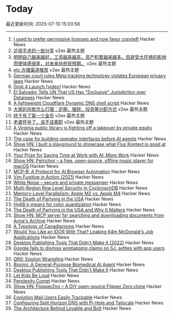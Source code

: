 # Today

最近更新时间: 2025-07-10 15:03:58

--- 
1. [I used to prefer permissive licenses and now favor copyleft](https://vitalik.eth.limo/general/2025/07/07/copyleft.html) Hacker News
2. [近视手术的一些分享](https://www.v2ex.com/t/1144188) v2ex 最热主题
3. [明明自己越来越好，工资越来越高，资产积累越来越多。但是受大环境的影响而使体感很差，对未来持悲观预期。](https://www.v2ex.com/t/1144164) v2ex 最热主题
4. [etc 办理渠道推荐](https://www.v2ex.com/t/1144154) v2ex 最热主题
5. [German court rules Meta tracking technology violates European privacy laws](https://therecord.media/german-court-meta-tracking-tech) Hacker News
6. [Grok 4 Launch [video]](https://twitter.com/xai/status/1943158495588815072) Hacker News
7. [El Salvador Tells UN That US Has "Exclusive" Jurisdiction over Detainees](https://www.techdirt.com/2025/07/09/el-salvador-throws-doj-under-the-bus-tells-un-that-us-has-exclusive-jurisdiction-over-renditioned-detainees/) Hacker News
8. [A lightweight Cloudflare Dynamic DNS shell script](https://github.com/fernvenue/cloudflare-ddns) Hacker News
9. [大家的存款怎么打理：定期、理财、投资等分配方式](https://www.v2ex.com/t/1144148) v2ex 最热主题
10. [终于有了第一个金币](https://www.v2ex.com/t/1144146) v2ex 最热主题
11. [老婆怀孕了，该不该离职](https://www.v2ex.com/t/1144145) v2ex 最热主题
12. [A Virginia public library is fighting off a takeover by private equity](https://lithub.com/a-virginia-public-library-is-fighting-off-a-threatened-takeover-by-private-equity/) Hacker News
13. [The case for building operator interfaces before AI agents](https://www.henrypray.com/writings/the-only-saas-feature-you-should-be-building) Hacker News
14. [Show HN: I built a playground to showcase what Flux Kontext is good at](https://fluxkontextlab.com) Hacker News
15. [Your Prize for Saving Time at Work with AI: More Work](https://www.wsj.com/lifestyle/careers/ai-work-free-time-51c8c92a) Hacker News
16. [Show HN: Petrichor – a free, open-source, offline music player for macOS](https://github.com/kushalpandya/Petrichor) Hacker News
17. [MCP-B: A Protocol for AI Browser Automation](https://mcp-b.ai/) Hacker News
18. [Vim Fugitive in Action (2021)](https://dzx.fr/blog/introduction-to-vim-fugitive/) Hacker News
19. [White Noise – secure and private messenger](https://www.whitenoise.chat/) Hacker News
20. [Multi-Region Row Level Security in CockroachDB](https://www.cockroachlabs.com/blog/fine-grained-access-control-row-level-security/) Hacker News
21. [Memory-Level Parallelism: Apple M2 vs. Apple M4](https://lemire.me/blog/2025/07/09/memory-level-parallelism-apple-m2-vs-apple-m4/) Hacker News
22. [The Death of Partying in the USA](https://www.derekthompson.org/p/the-death-of-partying-in-the-usaand) Hacker News
23. [HyAB k-means for color quantization](https://30fps.net/pages/hyab-kmeans/) Hacker News
24. [The Death of Partying in the USA and Why It Matters](https://www.derekthompson.org/p/the-death-of-partying-in-the-usaand) Hacker News
25. [Show HN: MCP server for searching and downloading documents from Anna's Archive](https://github.com/iosifache/annas-mcp) Hacker News
26. [A Typology of Canadianisms](https://dchp.arts.ubc.ca/how-to-use) Hacker News
27. [Would You Like an IDOR With That? Leaking 64m McDonald's Job Applications](https://ian.sh/mcdonalds) Hacker News
28. [Desktop Publishing Tools That Didn't Make It (2022)](https://tedium.co/2022/10/12/forgotten-desktop-publishing-tools-history/) Hacker News
29. [Google fails to dismiss wiretapping claims on SJ, settles with app users](https://news.ycombinator.com/item?id=44513750) Hacker News
30. [QRS: Epsilon Wrangling](https://www.tbray.org/ongoing/When/202x/2025/07/07/Epsilon-Wrangling) Hacker News
31. [Biomni: A General-Purpose Biomedical AI Agent](https://github.com/snap-stanford/Biomni) Hacker News
32. [Desktop Publishing Tools That Didn't Make It](https://tedium.co/2022/10/12/forgotten-desktop-publishing-tools-history/) Hacker News
33. [Let Kids Be Loud](https://www.afterbabel.com/p/let-kids-be-loud) Hacker News
34. [Perplexity Comet](https://comet.perplexity.ai/?a=b) Hacker News
35. [Show HN: FlopperZiro – A DIY open-source Flipper Zero clone](https://github.com/lraton/FlopperZiro) Hacker News
36. [Evolution Mail Users Easily Trackable](https://www.grepular.com/Evolution_Mail_Users_Easily_Trackable) Hacker News
37. [Configuring Split Horizon DNS with Pi-Hole and Tailscale](https://www.bentasker.co.uk/posts/blog/general/configuring-pihole-to-serve-different-records-to-different-clients.html) Hacker News
38. [The Architecture Behind Lovable and Bolt](https://www.beam.cloud/blog/agentic-apps) Hacker News
